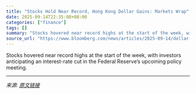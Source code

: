 ```yaml
---
title: "Stocks Hold Near Record, Hong Kong Dollar Gains: Markets Wrap"
date: 2025-09-14T22:35:08+08:00
categories: ["finance"]
tags: []
summary: "Stocks hovered near record highs at the start of the week, with investors anticipating an interest-rate cut in the Federal Reserve’s upcoming policy meeting."
source_url: "https://www.bloomberg.com/news/articles/2025-09-14/dollar-steady-as-traders-turn-focus-to-fed-meeting-markets-wrap"
---
```


Stocks hovered near record highs at the start of the week, with investors anticipating an interest-rate cut in the Federal Reserve’s upcoming policy meeting.

---

*来源: [原文链接](https://www.bloomberg.com/news/articles/2025-09-14/dollar-steady-as-traders-turn-focus-to-fed-meeting-markets-wrap)*
